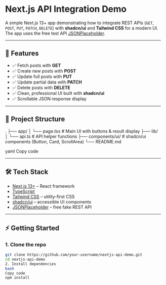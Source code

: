 # Next.js API Integration Demo

A simple Next.js 13+ app demonstrating how to integrate REST APIs (`GET`, `POST`, `PUT`, `PATCH`, `DELETE`) with **shadcn/ui** and **Tailwind CSS** for a modern UI.  
The app uses the free test API [JSONPlaceholder](https://jsonplaceholder.typicode.com/).

---

## 🚀 Features

- ✅ Fetch posts with **GET**
- ✅ Create new posts with **POST**
- ✅ Update full posts with **PUT**
- ✅ Update partial data with **PATCH**
- ✅ Delete posts with **DELETE**
- ✅ Clean, professional UI built with **shadcn/ui**
- ✅ Scrollable JSON response display

---

## 📂 Project Structure

.
├── app/
│ └── page.tsx # Main UI with buttons & result display
├── lib/
│ └── api.ts # API helper functions
├── components/ui/ # shadcn/ui components (Button, Card, ScrollArea)
└── README.md

yaml
Copy code

---

## 🛠️ Tech Stack

- [Next.js 13+](https://nextjs.org/) – React framework
- [TypeScript](https://www.typescriptlang.org/)
- [Tailwind CSS](https://tailwindcss.com/) – utility-first CSS
- [shadcn/ui](https://ui.shadcn.com/) – accessible UI components
- [JSONPlaceholder](https://jsonplaceholder.typicode.com/) – free fake REST API

---

## ⚡ Getting Started

### 1. Clone the repo

```bash
git clone https://github.com/your-username/nextjs-api-demo.git
cd nextjs-api-demo
2. Install dependencies
bash
Copy code
npm install

